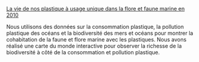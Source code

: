 [La vie de nos plastique à usage unique dans la flore et faune marine en 2010](https://eyos-abebe.github.io/Projet_Plastique_Biodiversite/)


Nous utilisons des données sur la consommation plastique, la pollution plastique des océans et la biodiversité des mers et océans pour montrer la cohabitation de la faune et flore marine avec les plastiques. Nous avons réalisé une carte du monde interactive pour observer la richesse de la biodiversité à côté de la consommation et pollution plastique.
